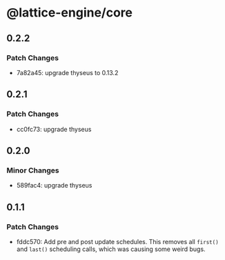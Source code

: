 # @lattice-engine/core

## 0.2.2

### Patch Changes

- 7a82a45: upgrade thyseus to 0.13.2

## 0.2.1

### Patch Changes

- cc0fc73: upgrade thyseus

## 0.2.0

### Minor Changes

- 589fac4: upgrade thyseus

## 0.1.1

### Patch Changes

- fddc570: Add pre and post update schedules. This removes all `first()` and `last()` scheduling calls, which was causing some weird bugs.
